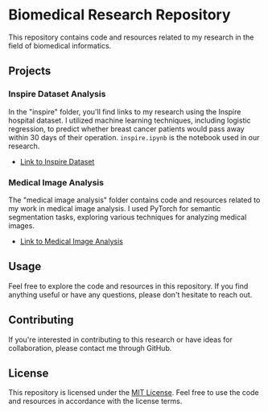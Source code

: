 # Biomedical Research Repository

This repository contains code and resources related to my research in the field of biomedical informatics.

## Projects

### Inspire Dataset Analysis
In the "inspire" folder, you'll find links to my research using the Inspire hospital dataset. I utilized machine learning techniques, including logistic regression, to predict whether breast cancer patients would pass away within 30 days of their operation. `inspire.ipynb` is the notebook used in our research.

- [Link to Inspire Dataset](https://physionet.org/content/inspire/1.2/)

### Medical Image Analysis
The "medical image analysis" folder contains code and resources related to my work in medical image analysis. I used PyTorch for semantic segmentation tasks, exploring various techniques for analyzing medical images.

- [Link to Medical Image Analysis](https://github.com/hofmannj0n/biomedical-research/tree/main/medical%20image%20analysis)

## Usage
Feel free to explore the code and resources in this repository. If you find anything useful or have any questions, please don't hesitate to reach out.

## Contributing
If you're interested in contributing to this research or have ideas for collaboration, please contact me through GitHub.

## License
This repository is licensed under the [MIT License](https://opensource.org/licenses/MIT). Feel free to use the code and resources in accordance with the license terms.

